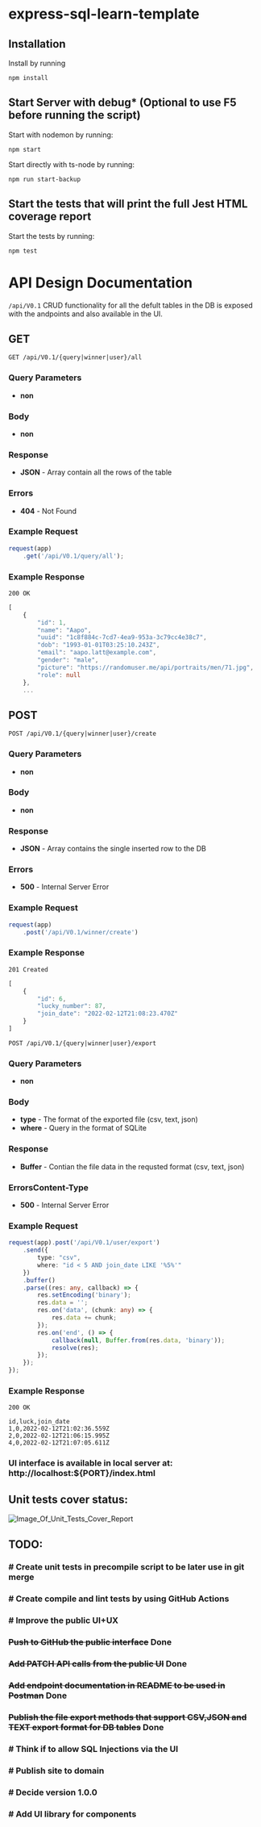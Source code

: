 # express-sql-learn-template

## Installation
Install by running 
``` 
npm install
```

## Start Server with debug* (Optional to use F5 before running the script)
Start with nodemon by running:
``` 
npm start
```
Start directly with ts-node by running:
``` 
npm run start-backup
```

## Start the tests that will print the full Jest HTML coverage report
Start the tests by running:
``` 
npm test
```

# API Design Documentation
`/api/V0.1`
CRUD functionality for all the defult tables in the DB is exposed with the andpoints and also available in the UI.
## GET
`GET /api/V0.1/{query|winner|user}/all`
### Query Parameters
- **non**
### Body
- **non**
### Response
- **JSON** - Array contain all the rows of the table
### Errors
- **404** - Not Found
### Example Request
```typescript
request(app)
	.get('/api/V0.1/query/all');
```
### Example Response
`200 OK`
```typescript
[
	{
        "id": 1,
        "name": "Aapo",
        "uuid": "1c8f884c-7cd7-4ea9-953a-3c79cc4e38c7",
        "dob": "1993-01-01T03:25:10.243Z",
        "email": "aapo.latt@example.com",
        "gender": "male",
        "picture": "https://randomuser.me/api/portraits/men/71.jpg",
        "role": null
    },
	...
```
## POST
`POST /api/V0.1/{query|winner|user}/create`
### Query Parameters
- **non**
### Body
- **non**
### Response
- **JSON** - Array contains the single inserted row to the DB
### Errors
- **500** - Internal Server Error
### Example Request
```typescript
request(app)
	.post('/api/V0.1/winner/create')
```
### Example Response
`201 Created`
```typescript
[
    {
        "id": 6,
        "lucky_number": 87,
        "join_date": "2022-02-12T21:08:23.470Z"
    }
]
```
`POST /api/V0.1/{query|winner|user}/export`
### Query Parameters
- **non**
### Body
- **type** - The format of the exported file (csv, text, json)
- **where** - Query in the format of SQLite
### Response
- **Buffer** - Contian the file data in the requsted format (csv, text, json)
### ErrorsContent-Type
- **500** - Internal Server Error
### Example Request
```typescript
request(app).post('/api/V0.1/user/export')
	.send({
		type: "csv",
		where: "id < 5 AND join_date LIKE '%5%'"
	})
	.buffer()
	.parse((res: any, callback) => {
		res.setEncoding('binary');
		res.data = '';
		res.on('data', (chunk: any) => {
			res.data += chunk;
		});
		res.on('end', () => {
			callback(null, Buffer.from(res.data, 'binary'));
			resolve(res);
		});
	});
});
```
### Example Response
`200 OK`
```text
id,luck,join_date
1,0,2022-02-12T21:02:36.559Z
2,0,2022-02-12T21:06:15.995Z
4,0,2022-02-12T21:07:05.611Z
```

### UI interface is available in local server at: http://localhost:${PORT}/index.html

## Unit tests cover status:
<img alt="Image_Of_Unit_Tests_Cover_Report" src="public\Unit_Tests_Cover.png" cstyle="width:65%;"/>

## TODO:
### # Create unit tests in precompile script to be later use in git merge
### # Create compile and lint tests by using GitHub Actions 
### # Improve the public UI+UX
### ~~Push to GitHub the public interface~~ Done
### ~~Add PATCH API calls from the public UI~~ Done
### ~~Add endpoint documentation in README to be used in Postman~~ Done
### ~~Publish the file export methods that support CSV,JSON and TEXT export format for DB tables~~ Done
### # Think if to allow SQL Injections via the UI
### # Publish site to domain
### # Decide version 1.0.0
### # Add UI library for components